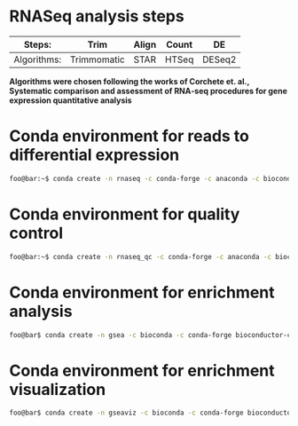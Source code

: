 # RNASeq analysis steps
Steps: | Trim | Align | Count | DE
|---|---|---|---|---|
Algorithms: | Trimmomatic | STAR | HTSeq | DESeq2

**Algorithms were chosen following the works of Corchete et. al., Systematic comparison and assessment of RNA‑seq procedures for gene expression quantitative analysis**

# Conda environment for reads to differential expression
```bash
foo@bar:~$ conda create -n rnaseq -c conda-forge -c anaconda -c bioconda python=3 trimmomatic star htseq bioconductor-deseq2 pandas bioconductor-clusterprofiler==3.6.0 bioconductor-biomart==2.34.2 bioconductor-org.hs.eg.db bioinfokit scikit-learn seaborn -y
```

# Conda environment for quality control 
```bash
foo@bar:~$ conda create -n rnaseq_qc -c conda-forge -c anaconda -c bioconda python=3 pandas bioinfokit scikit-learn seaborn -y
```

# Conda environment for enrichment analysis 
```bash
foo@bar$ conda create -n gsea -c bioconda -c conda-forge bioconductor-clusterprofiler==3.6.0 bioconductor-biomart==2.34.2 bioconductor-org.hs.eg.db
```

# Conda environment for enrichment visualization 
```bash
foo@bar$ conda create -n gseaviz -c bioconda -c conda-forge bioconductor-enrichplot
```